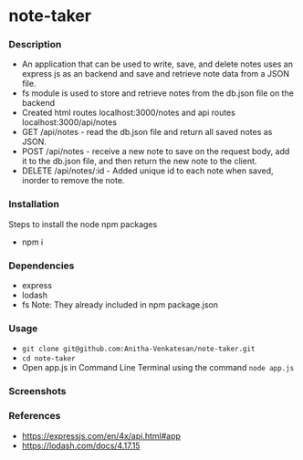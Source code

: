 # note-taker
### Description
* An application that can be used to write, save, and delete notes uses an express js as an backend and save and retrieve note data from a JSON file.
* fs module is used to store and retrieve notes from the db.json file on the backend
* Created html routes localhost:3000/notes and api routes localhost:3000/api/notes
* GET /api/notes - read the db.json file and return all saved notes as JSON.
* POST /api/notes - receive a new note to save on the request body, add it to the db.json file, and then return the new note to the client.
* DELETE /api/notes/:id - Added unique id to each note when saved, inorder to remove the note.

### Installation
Steps to install the node npm packages
* npm i

### Dependencies
* express
* lodash
* fs
Note: They already included in npm package.json

### Usage
* `git clone git@github.com:Anitha-Venkatesan/note-taker.git`
* `cd note-taker`
* Open app.js in Command Line Terminal using the command `node app.js`

### Screenshots
### References
* https://expressjs.com/en/4x/api.html#app
* https://lodash.com/docs/4.17.15
